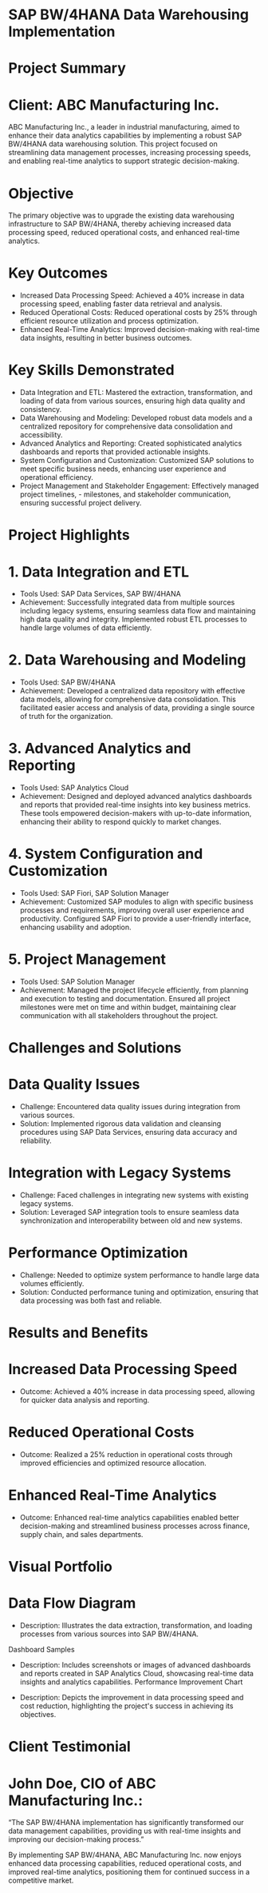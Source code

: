 # SAP BW/4HANA Data Warehousing Implementation

# Project Summary

# Client: ABC Manufacturing Inc.

ABC Manufacturing Inc., a leader in industrial manufacturing, aimed to enhance their data analytics capabilities by implementing a robust SAP BW/4HANA data warehousing solution. This project focused on streamlining data management processes, increasing processing speeds, and enabling real-time analytics to support strategic decision-making.

# Objective
The primary objective was to upgrade the existing data warehousing infrastructure to SAP BW/4HANA, thereby achieving increased data processing speed, reduced operational costs, and enhanced real-time analytics.

# Key Outcomes
- Increased Data Processing Speed: Achieved a 40% increase in data processing speed, enabling faster data retrieval and analysis.
- Reduced Operational Costs: Reduced operational costs by 25% through efficient resource utilization and process optimization.
- Enhanced Real-Time Analytics: Improved decision-making with real-time data insights, resulting in better business outcomes.

# Key Skills Demonstrated
- Data Integration and ETL: Mastered the extraction, transformation, and loading of data from various sources, ensuring high data quality and consistency.
- Data Warehousing and Modeling: Developed robust data models and a centralized repository for comprehensive data consolidation and accessibility.
- Advanced Analytics and Reporting: Created sophisticated analytics dashboards and reports that provided actionable insights.
- System Configuration and Customization: Customized SAP solutions to meet specific business needs, enhancing user experience and operational efficiency.
- Project Management and Stakeholder Engagement: Effectively managed project timelines, - milestones, and stakeholder communication, ensuring successful project delivery.

# Project Highlights

# 1. Data Integration and ETL
- Tools Used: SAP Data Services, SAP BW/4HANA
- Achievement: Successfully integrated data from multiple sources including legacy systems, ensuring seamless data flow and maintaining high data quality and integrity. Implemented robust ETL processes to handle large volumes of data efficiently.
# 2. Data Warehousing and Modeling
- Tools Used: SAP BW/4HANA
- Achievement: Developed a centralized data repository with effective data models, allowing for comprehensive data consolidation. This facilitated easier access and analysis of data, providing a single source of truth for the organization.
# 3. Advanced Analytics and Reporting
- Tools Used: SAP Analytics Cloud
- Achievement: Designed and deployed advanced analytics dashboards and reports that provided real-time insights into key business metrics. These tools empowered decision-makers with up-to-date information, enhancing their ability to respond quickly to market changes.
# 4. System Configuration and Customization
- Tools Used: SAP Fiori, SAP Solution Manager
- Achievement: Customized SAP modules to align with specific business processes and requirements, improving overall user experience and productivity. Configured SAP Fiori to provide a user-friendly interface, enhancing usability and adoption.
# 5. Project Management
- Tools Used: SAP Solution Manager
- Achievement: Managed the project lifecycle efficiently, from planning and execution to testing and documentation. Ensured all project milestones were met on time and within budget, maintaining clear communication with all stakeholders throughout the project.

# Challenges and Solutions

# Data Quality Issues
- Challenge: Encountered data quality issues during integration from various sources.
- Solution: Implemented rigorous data validation and cleansing procedures using SAP Data Services, ensuring data accuracy and reliability.
# Integration with Legacy Systems
- Challenge: Faced challenges in integrating new systems with existing legacy systems.
- Solution: Leveraged SAP integration tools to ensure seamless data synchronization and interoperability between old and new systems.
# Performance Optimization
- Challenge: Needed to optimize system performance to handle large data volumes efficiently.
- Solution: Conducted performance tuning and optimization, ensuring that data processing was both fast and reliable.
# Results and Benefits
# Increased Data Processing Speed
- Outcome: Achieved a 40% increase in data processing speed, allowing for quicker data analysis and reporting.
# Reduced Operational Costs
- Outcome: Realized a 25% reduction in operational costs through improved efficiencies and optimized resource allocation.
# Enhanced Real-Time Analytics
- Outcome: Enhanced real-time analytics capabilities enabled better decision-making and streamlined business processes across finance, supply chain, and sales departments.

# Visual Portfolio
# Data Flow Diagram

- Description: Illustrates the data extraction, transformation, and loading processes from various sources into SAP BW/4HANA.

Dashboard Samples

- Description: Includes screenshots or images of advanced dashboards and reports created in SAP Analytics Cloud, showcasing real-time data insights and analytics capabilities.
Performance Improvement Chart

- Description: Depicts the improvement in data processing speed and cost reduction, highlighting the project's success in achieving its objectives.

# Client Testimonial
# John Doe, CIO of ABC Manufacturing Inc.:
“The SAP BW/4HANA implementation has significantly transformed our data management capabilities, providing us with real-time insights and improving our decision-making process.”


By implementing SAP BW/4HANA, ABC Manufacturing Inc. now enjoys enhanced data processing capabilities, reduced operational costs, and improved real-time analytics, positioning them for continued success in a competitive market.
